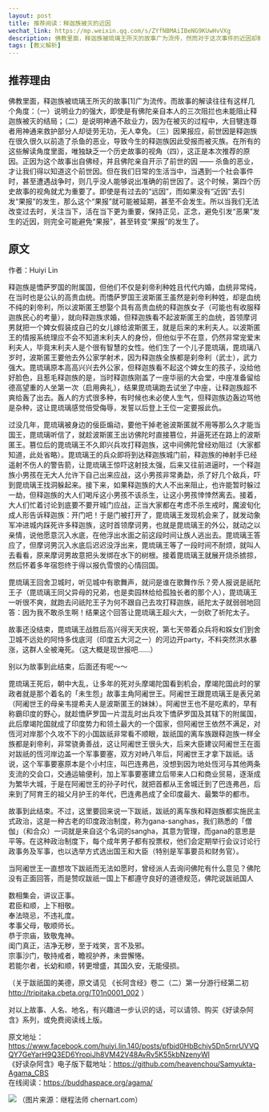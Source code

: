 ```yaml
---
layout: post
title: 推荐阅读：释迦族被灭的近因
wechat_link: https://mp.weixin.qq.com/s/ZYfNBMAiIBeNG9KUwHvVXg
description: 佛教里面，释迦族被琉璃王所灭的故事广为流传，然而对于这次事件的近因却鲜有人知，Huiyi Lin同学从“历史故事”的角度整理了这件事情的始末，从活在当下和把握因缘的视角来说，十分具有参考意义。
tags: [教义解析]
---
```


## 推荐理由
佛教里面，释迦族被琉璃王所灭的故事[1]广为流传。而故事的解读往往有这样几个角度：（一）说明业力的强大，即使是有佛陀亲自本人的三次阻拦也未能阻止释迦族被灭的结局；（二）是说明神通不敌业力，因为在被灭的过程中，大目犍连尊者用神通来救护部分人却徒劳无功，无人幸免。（三）因果报应，前世因是释迦族在很久很久以前造了杀鱼的恶业，导致今生的释迦族因此受报而被灭族。在所有的这些解读角度里面，唯独缺乏一个历史故事的视角（四），这正是本次推荐的原因。正因为这个故事出自佛经，并且佛陀亲自开示了前世的因 —— 杀鱼的恶业，才让我们得以知道这个前世因。但在我们日常的生活当中，当遇到一个社会事件时，甚至遭遇战争时，则几乎没人能够说出准确的前世因了。这个时候，第四个历史故事的视角就尤为重要了。即使是有过去的“远因”，而如果没有“近因”去引发“果报”的发生，那么这个“果报”就可能被延期，甚至不会发生。所以当我们无法改变过去时，关注当下，活在当下更为重要，保持正见，正念，避免引发“恶果”发生的近因，则完全可能避免“果报”，甚至转变“果报”的发生了。

## 原文
作者：Huiyi Lin <br>

释迦族是憍萨罗国的附属国，但他们不仅是刹帝利种姓且代代内婚，血统非常纯，在当时也是公认的高贵血统。而憍萨罗国王波斯匿王虽然是刹帝利种姓，却是血统不纯的刹帝利，所以波斯匿王想娶个具有高贵血统的释迦族女子（可能也有收服释迦族民心的考量），就向释迦族求婚，但释迦族看不起波斯匿王的血统，首领摩诃男就把一个婢女假装成自己的女儿嫁给波斯匿王，就是后来的末利夫人。以波斯匿王的情报系统理应不会不知道末利夫人的身份，但他似乎不在意，仍然非常宠爱末利夫人，毕竟末利夫人是个很有智慧的女性。他们生了一个儿子毘琉璃，毘琉璃八岁时，波斯匿王要他去外公家学射术，因为释迦族全族都是刹帝利（武士），武力强大。毘琉璃原本高高兴兴去外公家，但释迦族看不起这个婢女生的孩子，没给他好脸色，且惹毛释迦族的是，当时释迦族刚盖了一座华丽的大会堂，中座准备留给德高望重的人坐第一次（启用典礼），结果毘琉璃跑去试坐了中座，让释迦族超不爽给轰了出去。轰人的方式很多种，有时候也未必使人生气，但释迦族边轰边骂他是杂种，这让毘琉璃感觉倍受侮辱，发誓以后登上王位一定要报此仇。

过没几年，毘琉璃被身边的佞臣煽动，要他干掉老爸波斯匿就不用等那么久才能当国王，毘琉璃听信了，就趁波斯匿王出访佛陀时直接篡位，并逼死还在路上的波斯匿王。篡位后的毘琉璃王不久即兴兵攻打释迦族，这中间佛陀曾经劝阻过（大家都知道，此处省略）。毘琉璃王的兵众即将到达释迦族城门前，释迦族的神射手已经遥射不伤人的警告箭，让毘琉璃王惊吓这射技太强，后来又往前进逼时，一个释迦族小男孩在无大人允许下自己出来应战，这小男孩非常勇勐，杀了好几个敌兵，吓到毘琉璃王找洞躲起来。接下来，如果释迦族的大人不出来阻止，也许能暂时躲过一劫，但释迦族的大人们喝斥这小男孩不该杀生，让这小男孩悻悻然离去。接着，大人们忙着讨论到底要不要开城门应战，正当大家都在考虑不杀生戒时，魔波旬化成人形告诉释迦族：开门吧！于是门被打开了，毘琉璃王发现机会来了，就发动象军冲进城内踩死许多释迦族，这时首领摩诃男，也就是毘琉璃王的外公，就动之以亲情，说他愿意沉入水底，在他浮出水面之前这段时间让族人逃出去。毘琉璃王答应了，但摩诃男沉入水底后迟迟没浮出来，毘琉璃王等了一段时间不耐烦，就叫人去看看，原来摩诃男故意把头发绑在水下的树根。接着毘琉璃王就展开烧杀掳掠，然后怀着多年宿怨终于得以报仇雪恨的心情回国。

毘琉璃王回舍卫城时，听见城中有歌舞声，就问是谁在歌舞作乐？旁人报说是祇陀王子（毘琉璃王同父异母的兄弟，也是卖园林给给孤独长者的那个人），毘琉璃王一听很不爽，就跑去问祇陀王子为何不跟自己去攻打释迦族，祇陀太子就弱弱地回答：因为我不敢杀生啊！结果这个回答让毘琉璃王超火大，一剑砍了祈陀太子。

故事还没结束，毘琉璃王战胜后高兴得天天庆祝，第七天带着众兵将和婇女们到舍卫城不远处的阿恃多伐底河（印度五大河之一）的河边开party，不料突然洪水暴涨，这群人全被淹死。（这大概是现世报吧……）

别以为故事到此结束，后面还有呢～～

毘琉璃王死后，朝中大乱，让多年的死对头摩竭陀国看到机会，摩竭陀国此时的掌政者就是那个着名的「未生怨」故事主角阿阇世王。阿阇世王跟毘琉璃王是表兄弟（阿阇世王的母亲韦提希夫人是波斯匿王的妹妹）。阿阇世王也不是吃素的，早有称霸印度的野心，就趁憍萨罗国一片混乱时出兵攻下憍萨罗国及其辖下的附属国，此后摩竭陀国就成了印度势力和领土最大的一个国家，但阿阇世王依然不满足，对恆河对岸那个久攻不下的小国跋祇非常看不顺眼，跋祇国的离车族跟释迦族一样全族都是刹帝利，非常骁勇善战，这让阿阇世王很头大，后来大臣建议阿阇世王在面对跋祇的恆河岸边盖一个军事要塞，双方对峙八年后，阿阇世王才拿下跋祇。话说，这个军事要塞原本是个小村庄，叫巴连弗邑，没想到因为地处恆河与其他两条支流的交会口，交通运输便利，加上军事要塞建立后带来人口和商业贸易，逐渐成为繁华大城，于是在阿阇世王的孙子时代，就把首都从王舍城迁到了巴连弗邑，后来到了阿育王的祖父月护王的年代，巴连弗邑成了全印度最大、最繁华的都市。

故事到此结束。不过，这里要回来说一下跋祇，跋祇的离车族和释迦族都实施民主式政治，这是一种古老的印度政治制度，称为gana-sanghas，我们熟悉的「僧伽」（和合众）一词就是来自这个名词的sangha，其意为管理，而gana的意思是平等。在这种政治制度下，每个成年男子都有投票权，他们会定期举行会议讨论行政事务及军事，也以选举方式选出国王和大臣（特别是军事要员和财务官）。

当阿阇世王一直想攻下跋祇而无法如愿时，曾经派人去询问佛陀有什么意见？佛陀没有正面回答，而是赞叹跋祇一国上下都遵守良好的道德规范，佛陀说跋祇国人

数相集会，讲议正事。<br>
君臣和顺，上下相敬。<br>
奉法晓忌，不违礼度。<br>
孝事父母，敬顺师长。<br>
恭于宗庙，致敬鬼神。<br>
闺门真正，洁净无秽，至于戏笑，言不及邪。<br>
宗事沙门，敬持戒者，瞻视护养，未尝懈惓。<br>
若能尔者，长幼和顺，转更增盛，其国久安，无能侵损。<br>

（关于跋祇国的美德，原文请见 《长阿含经》卷二（二）第一分游行经第二初 http://tripitaka.cbeta.org/T01n0001_002 ）

对以上故事、人名、地名，有兴趣进一步认识的话，可以请领、购买《好读杂阿含》系列，或免费阅读线上版。


原文地址：https://www.facebook.com/huiyi.lin.140/posts/pfbid0HbBchjv5Dn5rnrUVVQQY7GeYarH9Q3ED6YropiJh8VM42V48AvRv5K55kbNzenyWl <br>
《好读杂阿含》电子版下载地址：https://github.com/heavenchou/Samyukta-Agama_CBS <br>
在线阅读：https://buddhaspace.org/agama/ <br>


![](../images/2022-11-02-15-30-02.png)
（图片来源：继程法师 chernart.com）
